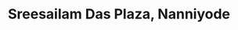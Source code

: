 ---
title: "Sreesailam Das Plaza, Nanniyode"
url: /thiruvananthapuram/sreesailam-das-plaza-nanniyode/
shop: mall
---